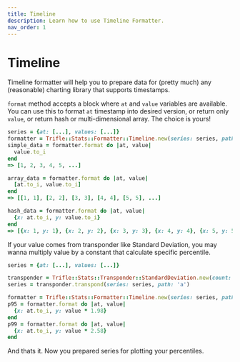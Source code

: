 ```yaml
---
title: Timeline
description: Learn how to use Timeline Formatter.
nav_order: 1
---
```


# Timeline

Timeline formatter will help you to prepare data for (pretty much) any (reasonable) charting library that supports timestamps.

`format` method accepts a block where `at` and `value` variables are available. You can use this to format `at` timestamp into desired version, or return only `value`, or return hash or multi-dimensional array. The choice is yours!

```ruby
series = {at: [...], values: [...]}
formatter = Trifle::Stats::Formatter::Timeline.new(series: series, path: 'a.count')
simple_data = formatter.format do |at, value|
  value.to_i
end
=> [1, 2, 3, 4, 5, ...]

array_data = formatter.format do |at, value|
  [at.to_i, value.to_i]
end
=> [[1, 1], [2, 2], [3, 3], [4, 4], [5, 5], ...]

hash_data = formatter.format do |at, value|
  {x: at.to_i, y: value.to_i}
end
=> [{x: 1, y: 1}, {x: 2, y: 2}, {x: 3, y: 3}, {x: 4, y: 4}, {x: 5, y: 5}, ...]
```

If your value comes from transponder like Standard Deviation, you may wanna multiply value by a constant that calculate specific percentile.

```ruby
series = {at: [...], values: [...]}

transponder = Trifle::Stats::Transponder::StandardDeviation.new(count: 'count', sum: 'sum', square: 'square')
series = transponder.transpond(series: series, path: 'a')

formatter = Trifle::Stats::Formatter::Timeline.new(series: series, path: 'a.sd')
p95 = formatter.format do |at, value|
  {x: at.to_i, y: value * 1.98}
end
p99 = formatter.format do |at, value|
  {x: at.to_i, y: value * 2.58}
end
```

And thats it. Now you prepared series for plotting your percentiles.
